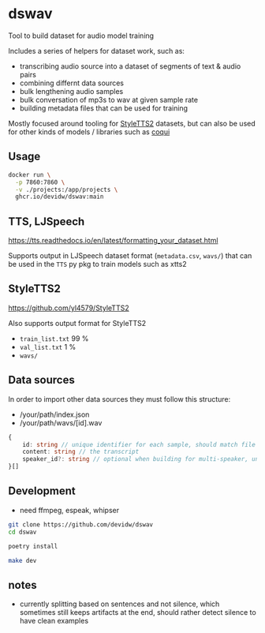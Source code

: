 # dswav

Tool to build dataset for audio model training

Includes a series of helpers for dataset work, such as:

- transcribing audio source into a dataset of segments of text & audio pairs
- combining differnt data sources
- bulk lengthening audio samples
- bulk conversation of mp3s to wav at given sample rate
- building metadata files that can be used for training

Mostly focused around tooling for [StyleTTS2](https://github.com/yl4579/StyleTTS2) datasets, but can also be
used for other kinds of models / libraries such as [coqui](https://github.com/coqui-ai/TTS)

## Usage

```bash
docker run \
  -p 7860:7860 \
  -v ./projects:/app/projects \
  ghcr.io/devidw/dswav:main
```

## TTS, LJSpeech

https://tts.readthedocs.io/en/latest/formatting_your_dataset.html

Supports output in LJSpeech dataset format (`metadata.csv`, `wavs/`) that can be used in the `TTS` py pkg to train models such as xtts2

## StyleTTS2

https://github.com/yl4579/StyleTTS2

Also supports output format for StyleTTS2

- `train_list.txt` 99 %
- `val_list.txt` 1 %
- `wavs/`

## Data sources

In order to import other data sources they must follow this structure:

- /your/path/index.json
- /your/path/wavs/[id].wav

```ts
{
    id: string // unique identifier for each sample, should match file name in `./wavs/[id].wav` folder
    content: string // the transcript
    speaker_id?: string // optional when building for multi-speaker, unique on a per voice speaker basis
}[]
```

## Development

- need ffmpeg, espeak, whipser

```bash
git clone https://github.com/devidw/dswav
cd dswav

poetry install

make dev
```

## notes

- currently splitting based on sentences and not silence, which sometimes still keeps artifacts at the end, should
  rather detect silence to have clean examples